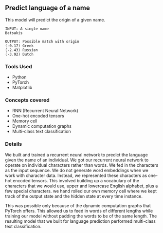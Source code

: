## Predict language of a name
This model will predict the origin of a given name.

```
INPUT: A single name
Batsakis

OUTPUT: Possible match with origin
(-0.17) Greek
(-2.43) Russian
(-3.92) Dutch
```


### Tools Used
- Python
- PyTorch
- Matplotlib

### Concepts covered
- RNN (Recurrent Neural Network)
- One-hot encoded tensors
- Memory cell
- Dynamic computation graphs
- Multi-class text classification

### Details
We built and trained a recurrent neural network to predict the language given the name of an individual. We got our recurrent neural network to operate on individual characters rather than words. We fed in the characters as the input sequence. We do not generate word embeddings when we work with character data. Instead, we represented these characters as one-hot encoded tensors. This involved building up a vocabulary of the characters that we would use, upper and lowercase English alphabet, plus a few special characters. we hand rolled our own memory cell where we kept track of the output state and the hidden state at every time instance.

This was possible only because of the dynamic computation graphs that PyTorch offers. This allowed us to feed in words of different lengths while training our model without padding the words to be of the same length. The resulting model that we built for language prediction performed multi-class text classification.
